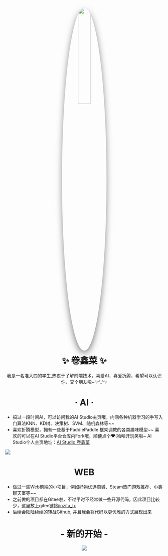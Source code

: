 <h1 align="center">
  <img style="border-radius: 50%;box-shadow: 0 10px 25px -5px #555; margin-bottom:10px" width="28%"
     src="https://avatars.githubusercontent.com/u/81578058?v=4">
  <br>
 ✨ 卷鑫菜 ✨
</h1>


<p align="center"> 我是一名准大四的学生,热衷于了解前端技术，喜爱AI，喜爱折腾，希望可以认识你，交个朋友啦~✨^_^✨ </p>

<h1 align="center">
 · AI ·
</h4>

* 搞过一段时间AI，可以访问我的AI Studio主页哦，内涵各种机器学习的手写入门算法KNN、KD树、决策树、SVM、随机森林等~~
* 喜欢折腾模型，拥有一些基于PaddlePaddle 框架调教的各类趣味模型~~
喜欢的可以在AI Studio平台仓库内Fork哦，顺便点个♥(哈哈开玩笑啦~
AI Studio个人主页地址：[AI Studio 卷鑫菜](https://aistudio.baidu.com/aistudio/personalcenter/thirdview/780334)

[![](https://github.com/jinzita-lx/jinzita-lx/assets/81578058/7feedc40-59a0-4a33-9572-623b4d6e5e95)](https://aistudio.baidu.com/aistudio/personalcenter/thirdview/780334)


<h1 align="center">
  WEB
</h1>

* 做过一些Web前端的小项目，例如好物优选商城、Steam热门游戏推荐、小鑫聊天室等~~
* 之前做的项目都在Gitee啦，不过平时不经常做一些开源代码，因此项目比较少，这里放上gitee链接[jinzita_lx](https://gitee.com/jinzita_lx)
* 后续会陆陆续续的转战Github, 并且我会将代码以更优雅的方式展现出来

<h1 align="center"> - 新的开始 - </h1>

<div align="center">

[![](https://github-readme-stats.vercel.app/api?username=jinzita-lx&count_private=true&theme=tokyonight&show_icons=true)](https://github.com/anuraghazra/github-readme-stats)
  
</div>




